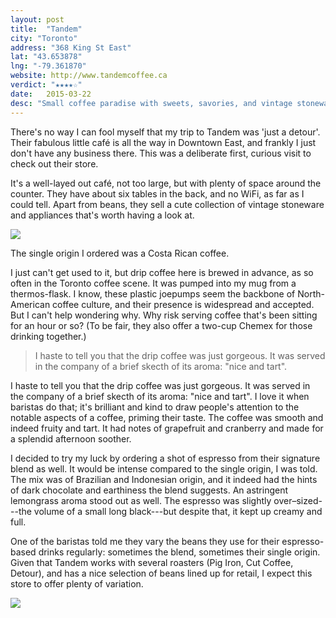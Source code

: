 ```yaml
---
layout: post
title:  "Tandem" 
city: "Toronto"
address: "368 King St East"
lat: "43.653878"
lng: "-79.361870"
website: http://www.tandemcoffee.ca
verdict: "★★★★☆"
date:   2015-03-22
desc: "Small coffee paradise with sweets, savories, and vintage stoneware."
---
```


There's no way I can fool myself that my trip to Tandem was 'just a detour'. Their fabulous little café is all the way in Downtown East, and frankly I just don't have any business there. This was a deliberate first, curious visit to check out their store. 

It's a well-layed out café, not too large, but with plenty of space around the counter. They have about six tables in the back, and no WiFi, as far as I could tell. Apart from beans, they sell a cute collection of vintage stoneware and appliances that's worth having a look at.  

<p><img src="{{ site.url }}/assets/img/DSCN5261.JPG"></p>

The single origin I ordered was a Costa Rican coffee. 

I just can't get used to it, but drip coffee here is brewed in advance, as so often in the Toronto coffee scene. It was pumped into my mug from a thermos-flask. I know, these plastic joepumps seem the backbone of North-American coffee culture, and their presence is widespread and accepted. But I can't help wondering why. Why risk serving coffee that's been sitting for an hour or so? (To be fair, they also offer a two-cup Chemex for those drinking together.) 

<blockquote>I haste to tell you that the drip coffee was just gorgeous. It was served in the company of a brief skecth of its aroma: "nice and tart".</blockquote>

I haste to tell you that the drip coffee was just gorgeous. It was served in the company of a brief skecth of its aroma: "nice and tart". I love it when baristas do that; it's brilliant and kind to draw people's attention to the notable aspects of a coffee, priming their taste. The coffee was smooth and indeed fruity and tart. It had notes of grapefruit and cranberry and made for a splendid afternoon soother.  

I decided to try my luck by ordering a shot of espresso from their signature blend as well. It would be intense compared to the single origin, I was told. The mix was of Brazilian and Indonesian origin, and it indeed had the hints of dark chocolate and earthiness the blend suggests. An astringent lemongrass aroma stood out as well. The espresso was slightly over–sized---the volume of a small long black---but despite that, it kept up creamy and full.

One of the baristas told me they vary the beans they use for their espresso-based drinks regularly: sometimes the blend, sometimes their single origin. Given that Tandem works with several roasters (Pig Iron, Cut Coffee, Detour), and has a nice selection of beans lined up for retail, I expect this store to offer plenty of variation. 

<p><img src="{{ site.url }}/assets/img/DSCN5260.JPG"></p>


